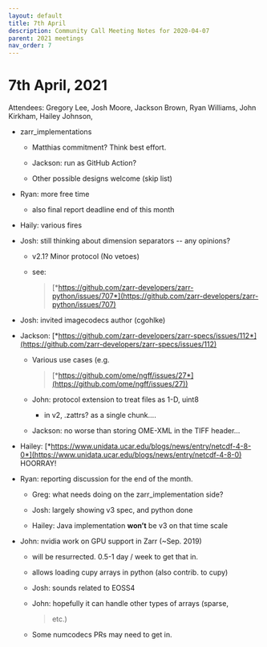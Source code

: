 ```yaml
---
layout: default
title: 7th April
description: Community Call Meeting Notes for 2020-04-07
parent: 2021 meetings
nav_order: 7
---
```


# 7th April, 2021

Attendees: Gregory Lee, Josh Moore, Jackson Brown, Ryan Williams, John
Kirkham, Hailey Johnson,

-   zarr_implementations

    -   Matthias commitment? Think best effort.

    -   Jackson: run as GitHub Action?

    -   Other possible designs welcome (skip list)

-   Ryan: more free time

    -   also final report deadline end of this month

-   Haily: various fires

-   Josh: still thinking about dimension separators -- any opinions?

    -   v2.1? Minor protocol (No vetoes)

    -   see:
        > [*https://github.com/zarr-developers/zarr-python/issues/707*](https://github.com/zarr-developers/zarr-python/issues/707)

-   Josh: invited imagecodecs author (cgohlke)

-   Jackson:
    [*https://github.com/zarr-developers/zarr-specs/issues/112*](https://github.com/zarr-developers/zarr-specs/issues/112)

    -   Various use cases (e.g.
        > [*https://github.com/ome/ngff/issues/27*](https://github.com/ome/ngff/issues/27))

    -   John: protocol extension to treat files as 1-D, uint8

        -   in v2, .zattrs? as a single chunk….

    -   Jackson: no worse than storing OME-XML in the TIFF header…

-   Hailey:
    [*https://www.unidata.ucar.edu/blogs/news/entry/netcdf-4-8-0*](https://www.unidata.ucar.edu/blogs/news/entry/netcdf-4-8-0)
    HOORRAY!

-   Ryan: reporting discussion for the end of the month.

    -   Greg: what needs doing on the zarr_implementation side?

    -   Josh: largely showing v3 spec, and python done

    -   Hailey: Java implementation **won’t** be v3 on that time scale

-   John: nvidia work on GPU support in Zarr (\~Sep. 2019)

    -   will be resurrected. 0.5-1 day / week to get that in.

    -   allows loading cupy arrays in python (also contrib. to cupy)

    -   Josh: sounds related to EOSS4

    -   John: hopefully it can handle other types of arrays (sparse,
        > etc.)

    -   Some numcodecs PRs may need to get in.

